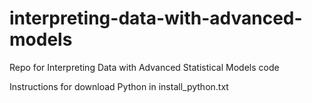 # interpreting-data-with-advanced-models
Repo for Interpreting Data with Advanced Statistical Models code

Instructions for download Python in install_python.txt
